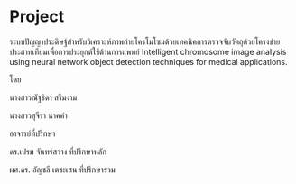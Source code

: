 # Project
ระบบปัญญาประดิษฐ์สำหรับวิเคราะห์ภาพถ่ายโครโมโซมด้วยเทคนิคการตรวจจับวัตถุด้วยโครงข่ายประสาทเทียมเพื่อการประยุกต์ใช้ด้านการแพทย์
Intelligent chromosome image analysis using neural network object detection techniques for medical applications.

โดย

นางสาวณัฐธิดา 		สรึมงาม

นางสาวสุจีรา 		นาคคำ

อาจารย์ที่ปรึกษา

ดร.เปรม จันทร์สว่าง	ที่ปรึกษาหลัก

ผศ.ดร. อัญชลี เตชะเสน	ที่ปรึกษาร่วม
